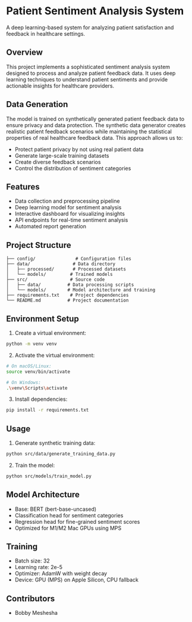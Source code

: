 # Patient Sentiment Analysis System

A deep learning-based system for analyzing patient satisfaction and feedback in healthcare settings.

## Overview
This project implements a sophisticated sentiment analysis system designed to process and analyze patient feedback data. It uses deep learning techniques to understand patient sentiments and provide actionable insights for healthcare providers.

## Data Generation
The model is trained on synthetically generated patient feedback data to ensure privacy and data protection. The synthetic data generator creates realistic patient feedback scenarios while maintaining the statistical properties of real healthcare feedback data. This approach allows us to:
- Protect patient privacy by not using real patient data
- Generate large-scale training datasets
- Create diverse feedback scenarios
- Control the distribution of sentiment categories

## Features
- Data collection and preprocessing pipeline
- Deep learning model for sentiment analysis
- Interactive dashboard for visualizing insights
- API endpoints for real-time sentiment analysis
- Automated report generation

## Project Structure
```
├── config/               # Configuration files
├── data/                # Data directory
│   ├── processed/       # Processed datasets
│   └── models/         # Trained models
├── src/                # Source code
│   ├── data/          # Data processing scripts
│   └── models/        # Model architecture and training
├── requirements.txt    # Project dependencies
└── README.md          # Project documentation
```

## Environment Setup
1. Create a virtual environment:
```bash
python -m venv venv
```

2. Activate the virtual environment:
```bash
# On macOS/Linux:
source venv/bin/activate

# On Windows:
.\venv\Scripts\activate
```

3. Install dependencies:
```bash
pip install -r requirements.txt
```

## Usage
1. Generate synthetic training data:
```bash
python src/data/generate_training_data.py
```

2. Train the model:
```bash
python src/models/train_model.py
```

## Model Architecture
- Base: BERT (bert-base-uncased)
- Classification head for sentiment categories
- Regression head for fine-grained sentiment scores
- Optimized for M1/M2 Mac GPUs using MPS

## Training
- Batch size: 32
- Learning rate: 2e-5
- Optimizer: AdamW with weight decay
- Device: GPU (MPS) on Apple Silicon, CPU fallback

## Contributors
- Bobby Meshesha
